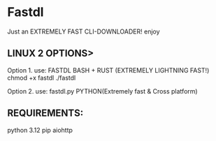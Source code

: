 # Fastdl

Just an EXTREMELY FAST CLI-DOWNLOADER! enjoy

## LINUX 2 OPTIONS>

Option 1. use: FASTDL BASH + RUST (EXTREMELY LIGHTNING FAST!)
chmod +x fastdl
./fastdl

Option 2. use: fastdl.py PYTHON(Extremely fast & Cross platform)

## REQUIREMENTS: 

python 3.12
pip
aiohttp 
